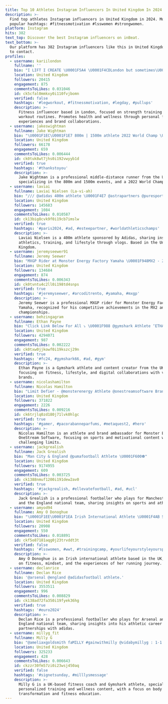 ```yaml
---
title: Top 10 Athletes Instagram Influencers In United Kingdom In 2024
description: >-
  Find top athletes Instagram influencers in United Kingdom in 2024. Most
  popular hashtags: #fitnessmotivation #lsswomen #strongwomen.
platform: Instagram
hits: 382
text_top: Discover the best Instagram influencers on inBeat.
text_bottom: >-
  Our platform has 382 Instagram influencers like this in United Kingdom for you
  to contact.
profiles:
  - username: kariilondon
    fullname: ''
    bio: "I LIFT I CREATE \U0001F5A4 \U0001F4CDLondon but sometimes\U0001F1EC\U0001F1E9 Powered by @bulk Athlete code ‘KARII’ for 45% off \U0001F929\U0001F4AA\U0001F3FE"
    location: United Kingdom
    followers: 20415
    engagement: 875
    commentsToLikes: 0.031046
    id: ck5cfal0mmkxy0i110fvjbomn
    verified: false
    hashtags: '#legworkout, #fitnessmotivation, #legday, #pullups'
    description: >-
      Fitness influencer based in London, focused on strength training and
      workout routines. Promotes health and wellness through personal fitness
      experiences and brand collaborations.
  - username: jakeswightman
    fullname: Jake Wightman
    bio: "\U0001F1EC\U0001F1E7 800m | 1500m athlete 2022 World Champ \U0001F30D Olympian @newbalance @puresport \U0001F4E9 hugo@ignite-sports.co.uk"
    location: United Kingdom
    followers: 66178
    engagement: 659
    commentsToLikes: 0.006444
    id: ck0tuk8wt7jhs0i192vwyyb1d
    verified: true
    hashtags: '#thankstoyou'
    description: >-
      Jake Wightman is a professional middle-distance runner from the UK,
      specializing in the 800m and 1500m events, and a 2022 World Champion.
  - username: laviai
    fullname: Laviai Nielsen (La-vi-ah)
    bio: "/// @adidas 400m athlete \U0001F4E7 @astrapartners @puresport @nielsenskitchen #bettertogether youtube vlogs\U0001F447\U0001F3FD"
    location: United Kingdom
    followers: 145683
    engagement: 1084
    commentsToLikes: 0.010587
    id: ck13big8cvk9f0i19cb7imslw
    verified: true
    hashtags: '#paris2024, #ad, #esteepartner, #worldathleticschamps'
    description: >-
      Laviai Nielsen is a 400m athlete sponsored by Adidas, sharing insights on
      athletics, training, and lifestyle through vlogs. Based in the United
      Kingdom.
  - username: jeremyseewer91
    fullname: Jeremy Seewer
    bio: "MXGP Rider at Monster Energy Factory Yamaha \U0001F948MX2 - 2016 & 2017 \U0001F948MXGP - 2019 / 2020 / 2022 \U0001F7E2Monster Energy Athlete"
    location: United Kingdom
    followers: 134684
    engagement: 874
    commentsToLikes: 0.006343
    id: ck0tvntu4c2ll0i198td4snps
    verified: true
    hashtags: '#jeremyseewer, #arcoditrento, #yamaha, #mxgp'
    description: >-
      Jeremy Seewer is a professional MXGP rider for Monster Energy Factory
      Yamaha, recognized for his competitive achievements in the MX2 and MXGP
      championships.
  - username: behzingagram
    fullname: Ethan Payne
    bio: "Click Link Below For All ⤵️ \U0001F988 @gymshark Athlete ‘ETHAN’ 10% off \U0001F3A5 @joinsideplus \U0001F392 @SidemenClothing \U0001F35F @eatsides \U0001F943 @xixvodka"
    location: United Kingdom
    followers: 4294071
    engagement: 987
    commentsToLikes: 0.002222
    id: ck0txw0jjkowf0i19kszcj29n
    verified: true
    hashtags: '#fc24, #gymshark66, #ad, #gym'
    description: >-
      Ethan Payne is a Gymshark athlete and content creator from the UK,
      focusing on fitness, lifestyle, and digital collaborations with various
      brands.
  - username: nicolashamilton
    fullname: Nicolas Hamilton
    bio: "Limit Defier - @monsterenergy Athlete @onestreamsoftware Brand Ambassador \U0001F4E7 Contact: andrew@84world.com Speaking: michael@speakingoffice.com \U0001F4DABook\U0001F447\U0001F3FE"
    location: United Kingdom
    followers: 371822
    engagement: 2226
    commentsToLikes: 0.009216
    id: ck6trjlq0zd180j71lvk0hlgc
    verified: true
    hashtags: '#gamer, #pacorabanneparfums, #metaquest2, #hero'
    description: >-
      Nicolas Hamilton is an athlete and brand ambassador for Monster Energy and
      OneStream Software, focusing on sports and motivational content while
      challenging limits.
  - username: jackgrealish
    fullname: Jack Grealish
    bio: "Man City & England @pumafootball Athlete \U0001F600⚽️"
    location: United Kingdom
    followers: 9174955
    engagement: 609
    commentsToLikes: 0.003725
    id: ck1388nmuf1200i191dew2av0
    verified: true
    hashtags: '#jackgrealish, #ellevatefootball, #ad, #ucl'
    description: >-
      Jack Grealish is a professional footballer who plays for Manchester City
      and the England national team, sharing insights on sports and athleticism.
  - username: amyod94
    fullname: Amy O Donoghue
    bio: "\U0001F1EE\U0001F1EA Irish International Athlete \U0001F4AB Sharing the highs and lows of my running journey \U0001F98B All things fitness, mindset and fun \U0001F4E7: hello@collabagency.com"
    location: United Kingdom
    followers: 20908
    engagement: 550
    commentsToLikes: 0.018891
    id: ckf5o87181aqg0j23trvddt3t
    verified: false
    hashtags: '#lsswomen, #wwt, #trainingcamp, #yourlifeyourstyleyoursports'
    description: >-
      Amy O Donoghue is an Irish international athlete based in the UK, focusing
      on fitness, mindset, and the experiences of her running journey.
  - username: declanrice
    fullname: Declan Rice
    bio: '@arsenal @england @adidasfootball athlete.'
    location: United Kingdom
    followers: 3553511
    engagement: 996
    commentsToLikes: 0.008829
    id: ck138ad72fa350i19fyek36hg
    verified: true
    hashtags: '#euro2024'
    description: >-
      Declan Rice is a professional footballer who plays for Arsenal and the
      England national team, sharing insights into his athletic career and
      partnerships with adidas.
  - username: millyg_fit
    fullname: Milly G
    bio: "@ameliaxgoldsmith faMILLY #gainwithmilly @vidabymillyg : 1-1 COACHING\U0001F447\U0001F3FC @gymshark athlete | code MILLY 10% off"
    location: United Kingdom
    followers: 325233
    engagement: 428
    commentsToLikes: 0.006643
    id: ckzzr30fm57zi0i23wsj450aq
    verified: false
    hashtags: '#signetsunday, #milllysmessage'
    description: >-
      Milly G is a UK-based fitness coach and Gymshark athlete, specializing in
      personalized training and wellness content, with a focus on body
      transformation and fitness education.
---
```


